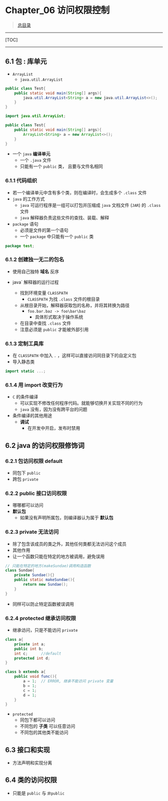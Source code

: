 # Chapter_06 访问权限控制

> [总目录](../README.md)

---

[TOC]

---

## 6.1 包 : 库单元

+ `ArrayList`
    + `java.util.ArrayList`

```java
public class Test{
    public static void main(String[] args){
        java.util.ArrayList<String> a = new java.util.ArrayList<>();
    }
}
```

```java
import java.util.ArrayList;

public class Test{
    public static void main(String[] args){
        ArrayList<String> a = new ArrayList<>();
    }
}
```

+ 一个 `java` **编译单元**
    + 一个 `.java` 文件
    + 只能有一个 `public` 类， 且要与文件名相同



### 6.1.1 代码组织

+ 若一个编译单元中含有多个类，则在编译时，会生成多个 `.class` 文件
+ `java` 的工作方式
    + `java` 可运行程序是一组可以打包并压缩成 `java` 文档文件 (`JAR`) 的 `.class` 文件
    + `java` 解释器负责这些文件的查找、装载、解释
+ `package` 语句
    + 必须是文件的第一个语句 
    + 一个 `package` 中只能有一个 `public` 类

```java
package test;
```



### 6.1.2 创建独一无二的包名

+ 使用自己独特 **域名** 反序

+ java` 解释器的运行过程

    + 找到环境变量 `CLASSPATH`
        + `CLASSPATH` 为找 `.class` 文件的根目录
    + 从根目录开始，解释器获取包的名称，并将其转换为路径
        + `foo.bar.baz -> foo\bar\baz`
            + 具体形式取决于操作系统
    + 在目录中查找 `.class` 文件
    + 注意必须是 `public` 才能被外部引用

    

### 6.1.3 定制工具库

+ 在 `CLASSPATH` 中加入 `.` ，这样可以直接访问同目录下的自定义包
+ 导入静态类

```java
import static ...;
```



### 6.1.4 用 import 改变行为

+ `C` 的条件编译
    + 可以实现不修改任何程序代码。就能够切换开关实现不同的行为
    + `java` 没有，因为没有跨平台的问题
+ 条件编译的其他用途
    + **调试**
        + 在开发中开启，发布时禁用



## 6.2 java 的访问权限修饰词



### 6.2.1 包访问权限 default

+ 同包下 `public`
+ 跨包 `private`



### 6.2.2 public 接口访问权限

+ 哪哪都可以访问
+ **默认包**
    + 如果没有声明所属包，则编译器认为属于 **默认包**



### 6.2.3 private 无法访问

+ 除了包含该成员的类之外，其他任何类都无法访问这个成员
+ 其他作用
+ 让一个函数只能在特定的地方被调用，避免误用

```java
// 只能在特定的地方(makeSundae)调用构造函数
class Sundae{
    private Sundae(){}
    public static makeSundae(){
        return new Sundae();
    }
}
```

+ 同样可以防止特定函数被误调用



### 6.2.4 protected 继承访问权限

+ 继承访问，只是不能访问 `private` 

```java
class a{
    private int a;
    public int b;
    int c;      //default
    protected int d;
}

class b extends a{
    public void func(){
        a = 1;  // ERROR, 继承不能访问 private 变量
        b = 1;
        c = 1;
        d = 1;
    }
}
```

+ `protected` 
    + 同包下都可以访问
    + 不同包的 **子类** 可以任意访问
    + 不同包的其他类不能访问



## 6.3 接口和实现

+ 方法声明和实现分离



## 6.4 类的访问权限

+ 只能是 `public`  与 `非public`

